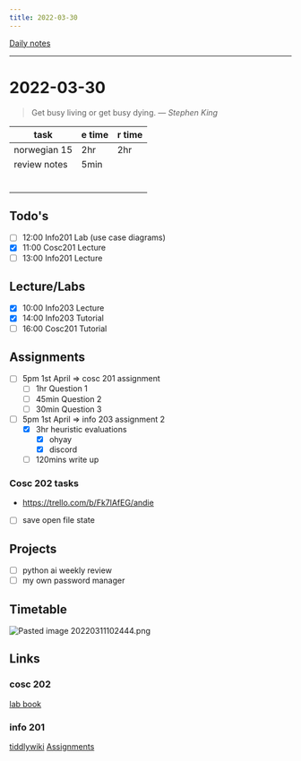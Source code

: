 ```yaml
---
title: 2022-03-30
---
```

[Daily notes](out/notes/daily-notes.md)

---

# 2022-03-30
> Get busy living or get busy dying.
> — <cite>Stephen King</cite>

| task                     | e time | r time |
| ------------------------ | ------ | ------ |
| norwegian 15             | 2hr    | 2hr    |
| review notes             |  5min  |        |
|                          |        |        |
|                          |        |        |
|                          |        |        |
|                          |        |        |
|                          |        |        |
|                          |        |        |
## Todo's
- [ ] 12:00 Info201 Lab (use case diagrams)
- [x] 11:00 Cosc201 Lecture
- [ ] 13:00 Info201 Lecture

## Lecture/Labs
- [x] 10:00 Info203 Lecture
- [x] 14:00 Info203 Tutorial
- [ ] 16:00 Cosc201 Tutorial

## Assignments
- [ ] 5pm 1st April       ⇒ cosc 201 assignment
	- [ ] 1hr Question 1
	- [ ] 45min Question 2
	- [ ] 30min Question 3
- [ ] 5pm 1st April       ⇒ info 203 assignment 2
	- [x] 3hr heuristic evaluations
		- [x] ohyay
		- [x] discord
	- [ ] 120mins write up
	
### Cosc 202 tasks
- https://trello.com/b/Fk7lAfEG/andie
- [ ] save open file state

## Projects
- [ ] python ai weekly review
- [ ] my own password manager

## Timetable
![Pasted image 20220311102444.png](None)

## Links
### cosc 202 
[lab book](https://cosc202.cspages.otago.ac.nz/lab-book/COSC202LabBook.pdf)

### info 201
[tiddlywiki](https://isgb.otago.ac.nz/infosci/INFO201/labs_release/raw/master/output/info201_labs.html#)
[Assignments](https://isgb.otago.ac.nz/info201/shared/assignments_release/raw/master/output/INFO201_Assignments.html)

